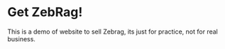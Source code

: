 # Get ZebRag!

This is a demo of  website to sell Zebrag, its just for practice, not for real business.